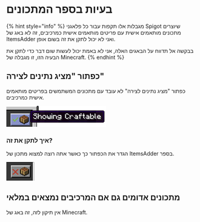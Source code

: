 # בעיות בספר המתכונים

{% hint style="info" %}
מגבלות אלו תקפות עבור כל פלאגני Spigot שיוצרים מתכונים מותאמים אישית עם פריטים מותאמים אישית כמרכיבים, זה לא באג של ItemsAdder ואני לא יכול לתקן את זה בשום אופן.

בבקשה אל תדווח על הבאגים האלה, אני לא באמת יכול לעשות שום דבר כדי לתקן את הבעיה הזו, זו מגבלה של Minecraft.
{% endhint %}

## כפתור "מציג נתינים לצירה"

כפתור "מציג נתינים לצירה" לא עובד עם מתכונים המשתמשים בפריטים מותאמים אישית כמרכיבים.

![](<../.gitbook/assets/immagine (148).png>)

### איך לתקן את זה?

הגדר את הכפתור כך כאשר אתה רוצה למצוא מתכון של ItemsAdder בספר.

![](<../.gitbook/assets/immagine (157).png>)

## מתכונים אדומים גם אם המרכיבים נמצאים במלאי

אין תיקון לזה, זה באג של Minecraft.

##
